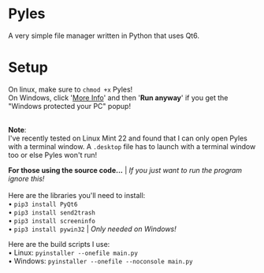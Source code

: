 # Pyles
A very simple file manager written in Python that uses Qt6.

# Setup
On linux, make sure to `chmod +x` Pyles!
<br>On Windows, click '<ins>More Info</ins>' and then '**Run anyway**' if you get the "Windows protected your PC" popup!

<br>**Note**:
<br>I've recently tested on Linux Mint 22 and found that I can only open Pyles with a terminal window. A `.desktop` file has to launch with a terminal window too or else Pyles won't run!

**For those using the source code...** | _If you just want to run the program ignore this!_
<br><br>Here are the libraries you'll need to install:
<br>• `pip3 install PyQt6`
<br>• `pip3 install send2trash`
<br>• `pip3 install screeninfo`
<br>• `pip3 install pywin32` | _Only needed on Windows!_

Here are the build scripts I use:
<br>• Linux: `pyinstaller --onefile main.py`
<br>• Windows: `pyinstaller --onefile --noconsole main.py`
